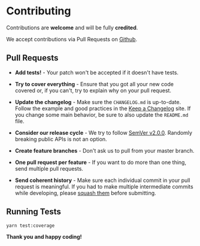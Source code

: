 # Contributing

Contributions are **welcome** and will be fully **credited**.

We accept contributions via Pull Requests on [Github](https://github.com/foundernest/namecase/pulls).

## Pull Requests

- **Add tests!** - Your patch won't be accepted if it doesn't have tests.

- **Try to cover everything** - Ensure that you got all your new code covered or, if you can't, try to explain why on your pull request.

- **Update the changelog** - Make sure the `CHANGELOG.md` is up-to-date. Follow the example and good practices in the [Keep a Changelog](https://keepachangelog.com/en/1.0.0/) site. If you change some main behavior, be sure to also update the `README.md` file.

- **Consider our release cycle** - We try to follow [SemVer v2.0.0](http://semver.org/). Randomly breaking public APIs is not an option.

- **Create feature branches** - Don't ask us to pull from your master branch.

- **One pull request per feature** - If you want to do more than one thing, send multiple pull requests.

- **Send coherent history** - Make sure each individual commit in your pull request is meaningful. If you had to make multiple intermediate commits while developing, please [squash them](http://www.git-scm.com/book/en/v2/Git-Tools-Rewriting-History#Changing-Multiple-Commit-Messages) before submitting.

## Running Tests

``` bash
yarn test:coverage
```

**Thank you and happy coding!**
